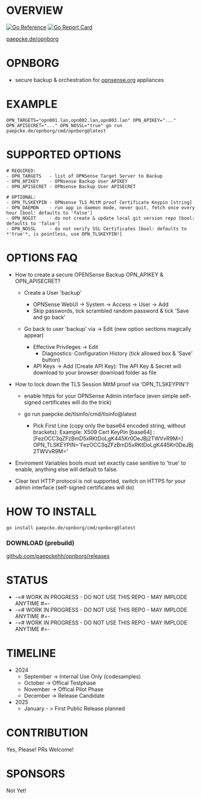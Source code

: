 # OVERVIEW 
[![Go Reference](https://pkg.go.dev/badge/paepcke.de/opnborg.svg)](https://pkg.go.dev/paepcke.de/opnborg) 
[![Go Report Card](https://goreportcard.com/badge/paepcke.de/opnborg)](https://goreportcard.com/report/paepcke.de/opnborg) 

[paepcke.de/opnborg](https://paepcke.de/opnborg/)

# OPNBORG 

- secure backup & orchestration for [opnsense.org](https://opnsense.org/) appliances
  
# EXAMPLE 
```
OPN_TARGETS="opn001.lan,opn002.lan,opn003.lan" OPN_APIKEY="..." OPN_APISECRET="..." OPN_NOSSL="true" go run paepcke.de/opnborg/cmd/opnborg@latest
```

# SUPPORTED OPTIONS 

```
# REQUIRED: 
- OPN_TARGETS   - list of OPNSense Target Server to Backup
- OPN_APIKEY    - OPNsense Backup User APIKEY
- OPN_APISECRET - OPNsense Backup User APISECRET

# OPTIONAL:
- OPN_TLSKEYPIN - OPNsense TLS MitM proof Certificate Keypin [string]
- OPN_DAEMON    - run app in daemon mode, never quit, fetch once every hour [bool: defaults to 'false']
- OPN_NOGIT     - do not create & update local git version repo [bool: defaults to 'false']
- OPN_NOSSL     - do not verify SSL Certificates [bool: defaults to *'true'*, is pointless, use OPN_TLSKEYPIN!]

```
# OPTIONS FAQ
- How to create a secure OPENSense Backup OPN_APIKEY & OPN_APISECRET? 
    
    - Create a User 'backup' 
        - OPNSense WebUI -> System -> Access -> User -> Add 
        - Skip passwords, tick scrambled random password & tick 'Save and go back' 
    
    - Go back to user 'backup' via -> Edit (new option sections magically appear)
        - Effective Privileges -> Edit 
            - Diagnostics: Configuration History (tick allowed box & 'Save' button)
        - API Keys -> Add (Create API Key): The API Key & Secret will download to your browser download folder as file

- How to lock down the TLS Session MitM proof via 'OPN_TLSKEYPIN'? 
    
    - enable https for your OPNSense Admin interface (even simple self-signed certificates will do the trick)
    
    - go run paepcke.de/tlsinfo/cmd/tlsinfo@latest <your-opn-server-name>
        - Pick First Line (copy only the base64 encoded string, without brackets): 
            Example:    X509 Cert KeyPin [base64] : [FezOCC3qZFzBmD5xRKtDoLgK445Kr0DeJBj2TWVvR9M=]
                        OPN_TLSKEYPIN='FezOCC3qZFzBmD5xRKtDoLgK445Kr0DeJBj2TWVvR9M='

- Enviroment Variables bools must set exactly case senitive to 'true' to enable, anything else will default to false.
- Clear text HTTP protocol is not supported, switch on HTTPS for your admin interface (self-signed certificates will do)

# HOW TO INSTALL

```
go install paepcke.de/opnborg/cmd/opnborg@latest
```

### DOWNLOAD (prebuild)

[github.com/paepckehh/opnborg/releases](https://github.com/paepckehh/opnborg/releases)


# STATUS

 - -=# WORK IN PROGRESS - DO NOT USE THIS REPO - MAY IMPLODE ANYTIME #=- 
 - -=# WORK IN PROGRESS - DO NOT USE THIS REPO - MAY IMPLODE ANYTIME #=- 
 - -=# WORK IN PROGRESS - DO NOT USE THIS REPO - MAY IMPLODE ANYTIME #=- 

# TIMELINE 

 - 2024
    - September -> Internal Use Only (codesamples)
    - October   -> Offical Testphase 
    - November  -> Offical Pilot Phase
    - December  -> Release Candidate
 - 2025
    - January - > First Public Release planned 

# CONTRIBUTION

Yes, Please! PRs Welcome! 

# SPONSORS 

Not Yet!

